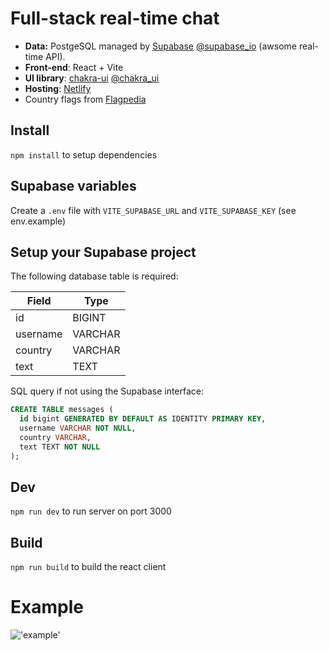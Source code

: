 # Full-stack real-time chat

- **Data:** PostgeSQL managed by [Supabase](https://supabase.io/) [@supabase_io](https://twitter.com/supabase_io) (awsome real-time API).
- **Front-end**: React + Vite
- **UI library**: [chakra-ui](https://chakra-ui.com/) [@chakra_ui](https://twitter.com/chakra_ui)
- **Hosting**: [Netlify](https://www.netlify.com/)
- Country flags from [Flagpedia](https://flagpedia.net)

## Install

`npm install` to setup dependencies

## Supabase variables

Create a `.env` file with `VITE_SUPABASE_URL` and `VITE_SUPABASE_KEY` (see env.example)

## Setup your Supabase project

The following database table is required:

| Field    | Type    |
| -------- | ------- |
| id       | BIGINT  |
| username | VARCHAR |
| country  | VARCHAR |
| text     | TEXT    |

SQL query if not using the Supabase interface:

```sql
CREATE TABLE messages (
  id bigint GENERATED BY DEFAULT AS IDENTITY PRIMARY KEY,
  username VARCHAR NOT NULL,
  country VARCHAR,
  text TEXT NOT NULL
);
```

## Dev

`npm run dev` to run server on port 3000

## Build

`npm run build` to build the react client

# Example

!['example'](https://i.ibb.co/2d7Pzyb/random-chat.png "example")

